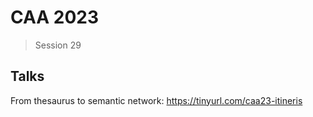 # CAA 2023
> Session 29

## Talks 

From thesaurus to semantic network: https://tinyurl.com/caa23-itineris
